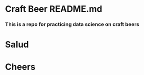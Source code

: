 # Craft Beer README.md

### This is a repo for practicing data science on craft beers

# Salud
# Cheers
